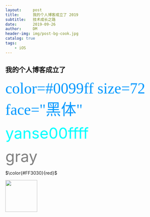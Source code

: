 ```yaml
---
layout:     post
title:      我的个人博客成立了 2019
subtitle:   技术成长之路
date:       2019-09-26
author:     DM
header-img: img/post-bg-cook.jpg
catalog: true
tags:
    - iOS
---
```


## 我的个人博客成立了
<font color=#0099ff size=7 face="黑体">color=#0099ff size=72 face="黑体"</font>

<font color=#00ffff size=72>yanse00ffff</font>

<div>
<p><font color=gray size=72>gray</font></p>
</div>

$\color{#FF3030}{red}$


<img src="https://img.vim-cn.com/5f/53789d7a3ba208432157d6138ef219bf0bd1de.png"  width=100 height=100>
